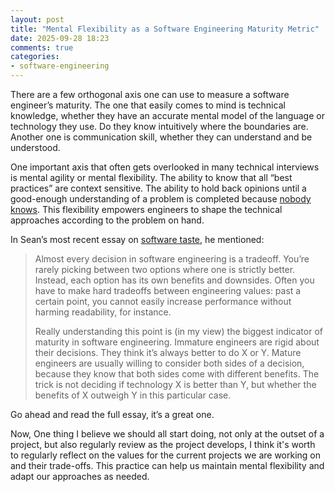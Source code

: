 ```yaml
---
layout: post
title: "Mental Flexibility as a Software Engineering Maturity Metric" 
date: 2025-09-28 18:23
comments: true
categories: 
- software-engineering
---
```


There are a few orthogonal axis one can use to measure a software engineer’s maturity. The one that easily comes to mind is technical knowledge, whether they have an accurate mental model of the language or technology they use. Do they know intuitively where the boundaries are. Another one is communication skill, whether they can understand and be understood. 

One important axis that often gets overlooked in many technical interviews is mental agility or mental flexibility. The ability to know that all “best practices” are context sensitive. The ability to hold back opinions until a good-enough understanding of a problem is completed because [nobody knows](https://www.seangoedecke.com/confidence/). This flexibility empowers engineers to shape the technical approaches according to the problem on hand. 

In Sean’s most recent essay on [software taste](https://seangoedecke.com/taste/), he mentioned:

> Almost every decision in software engineering is a tradeoff. You’re rarely picking between two options where one is strictly better. Instead, each option has its own benefits and downsides. Often you have to make hard tradeoffs between engineering values: past a certain point, you cannot easily increase performance without harming readability, for instance.
>
> Really understanding this point is (in my view) the biggest indicator of maturity in software engineering. Immature engineers are rigid about their decisions. They think it’s always better to do X or Y. Mature engineers are usually willing to consider both sides of a decision, because they know that both sides come with different benefits. The trick is not deciding if technology X is better than Y, but whether the benefits of X outweigh Y in this particular case.

Go ahead and read the full essay, it’s a great one. 

Now, One thing I believe we should all start doing, not only at the outset of a project, but also regularly review as the project develops, I think it's worth to regularly reflect on the values for the current projects we are working on and their trade-offs. This practice can help us maintain mental flexibility and adapt our approaches as needed.